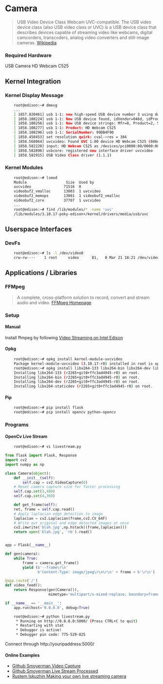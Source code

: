 
Camera
==

> USB Video Device Class Webcam UVC-compatible. The USB video device class (also USB video class or UVC) is a USB device class that describes devices capable of streaming video like webcams, digital camcorders, transcoders, analog video converters and still-image cameras. [Wikipedia](https://en.wikipedia.org/wiki/List_of_USB_video_class_devices)

### Required Hardware

USB Camera HD Webcam C525

## Kernel Integration

### Kernel Display Message

```sh
    root@edison:~# dmesg
    ...
    [ 1857.820461] usb 1-1: new high-speed USB device number 3 using dwc3-host
    [ 1858.108224] usb 1-1: New USB device found, idVendor=046d, idProduct=0826
    [ 1858.108256] usb 1-1: New USB device strings: Mfr=0, Product=2, SerialNumber=1
    [ 1858.108277] usb 1-1: Product: HD Webcam C525
    [ 1858.108296] usb 1-1: SerialNumber: 99DB4F90
    [ 1858.458453] set resolution quirk: cval->res = 384
    [ 1858.568064] uvcvideo: Found UVC 1.00 device HD Webcam C525 (046d:0826)
    [ 1858.582220] input: HD Webcam C525 as /devices/pci0000:00/0000:00:11.0/dwc3-host.2/usb1/1-1/1-1:1.2/input/input3
    [ 1858.582896] usbcore: registered new interface driver uvcvideo
    [ 1858.582915] USB Video Class driver (1.1.1)
```

### Kernel Modules

```sh
    root@edison:~# lsmod
    Module                  Size  Used by
    uvcvideo               71516  0 
    videobuf2_vmalloc      13003  1 uvcvideo
    videobuf2_memops       13001  1 videobuf2_vmalloc
    videobuf2_core         37707  1 uvcvideo
    ...
    root@edison:~# find /lib/modules/* -name 'uvc'
    /lib/modules/3.10.17-poky-edison+/kernel/drivers/media/usb/uvc
```

## Userspace Interfaces

### DevFs

```sh
    root@edison:~# ls -l /dev/video0
    crw-rw----    1 root     video      81,   0 Mar 21 18:21 /dev/video0
```
## Applications / Libraries

### FFMpeg

> A complete, cross-platform solution to record, convert and stream audio and video. [FFMpeg Homepage](https://www.ffmpeg.org/)

### Setup

#### Manual

Install ffmpeg by following [Video Streaming on Intel Edison](https://github.com/drejkim/edi-cam)

#### Opkg

```sh
    root@edison:~# opkg install kernel-module-uvcvideo
    Package kernel-module-uvcvideo (3.10.17-r0) installed in root is up to date.
    root@edison:~# opkg install libx264-133 libx264-bin libx264-dev libx264-staticdev
    Installing libx264-133 (r2265+git0+ffc3ad4945-r0) on root.
    Installing libx264-bin (r2265+git0+ffc3ad4945-r0) on root.
    Installing libx264-dev (r2265+git0+ffc3ad4945-r0) on root.
    Installing libx264-staticdev (r2265+git0+ffc3ad4945-r0) on root. 
```

#### Pip

```sh
    root@edison:~# pip install flask
    root@edison:~# pip install opencv python-opencv
```

### Programs

#### OpenCv Live Stream

```sh
    root@edison:~# vi livestream.py
```

```Python
from flask import Flask, Response
import cv2
import numpy as np

class Camera(object):
    def __init__(self):
        self.cap = cv2.VideoCapture(0)
    # Reset camera capture size for faster processing
	self.cap.set(3,480)
	self.cap.set(4,360)

    def get_frame(self):
	ret, frame = self.cap.read()
    # Apply laplacian edge detection to image
	laplacian = cv2.Laplacian(frame,cv2.CV_64F)
    # Write out original and edge detected images at once
	cv2.imwrite('blah.jpg',np.hstack((frame,laplacian)))
	return open('blah.jpg', 'rb').read()


app = Flask(__name__)

def gen(camera):
    while True:
        frame = camera.get_frame()
        yield (b'--frame\r\n'
               b'Content-Type: image/jpeg\r\n\r\n' + frame + b'\r\n')

@app.route('/')
def video_feed():
    return Response(gen(Camera()),
                    mimetype='multipart/x-mixed-replace; boundary=frame')

if __name__ == '__main__':
    app.run(host='0.0.0.0', debug=True)
```

```sh
    root@edison:~# python livestream.py
     * Running on http://0.0.0.0:5000/ (Press CTRL+C to quit)
     * Restarting with stat
     * Debugger is active!
     * Debugger pin code: 775-529-825
```

Connect through http://youripaddress:5000/

#### Online Examples

- [Github Smoyerman Video Capture](https://github.com/smoyerman/EdisonOpenCVVideo/blob/master/VideoCapture.py)
- [Github Smoyerman Live Stream Processed](https://raw.githubusercontent.com/smoyerman/EdisonWebVideoProcessed/master/LiveStreamProcessed.py)
- [Rustem Iskuzhin Making your own live streaming camera](http://rustemiskuzhin.com/?p=1)
